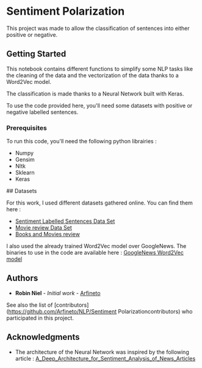 # Sentiment Polarization

This project was made to allow the classification of sentences into either positive or negative.

## Getting Started

This notebook contains different functions to simplify some NLP tasks like the cleaning of the data and the vectorization of the data thanks to a Word2Vec model.

The classification is made thanks to a Neural Network built with Keras.

To use the code provided here, you'll need some datasets with positive or negative labelled sentences.

### Prerequisites

To run this code, you'll need the following python librairies :

* Numpy
* Gensim
* Nltk
* Sklearn
* Keras

## Datasets

For this work, I used different datasets gathered online. You can find them here :
* [Sentiment Labelled Sentences Data Set](https://archive.ics.uci.edu/ml/datasets/Sentiment+Labelled+Sentences)
* [Movie review Data Set](http://www.cs.cornell.edu/people/pabo/movie-review-data/)
* [Books and Movies review](https://www.kaggle.com/c/si650winter11/data)

I also used the already trained Word2Vec model over GoogleNews. The binaries to use in the code are available here : [GoogleNews Word2Vec model](https://drive.google.com/file/d/0B7XkCwpI5KDYNlNUTTlSS21pQmM/edit)

## Authors

* **Robin Niel** - *Initial work* - [Arfineto](https://github.com/Arfineto)

See also the list of [contributors](https://github.com/Arfineto/NLP/Sentiment Polarizationcontributors) who participated in this project.

## Acknowledgments

* The architecture of the Neural Network was inspired by the following article : [A_Deep_Architecture_for_Sentiment_Analysis_of_News_Articles](https://www.researchgate.net/profile/Khuong_Vo2/publication/318167269_A_Deep_Architecture_for_Sentiment_Analysis_of_News_Articles/links/5a2ea961aca2725814f69b87/A-Deep-Architecture-for-Sentiment-Analysis-of-News-Articles.pdf)


